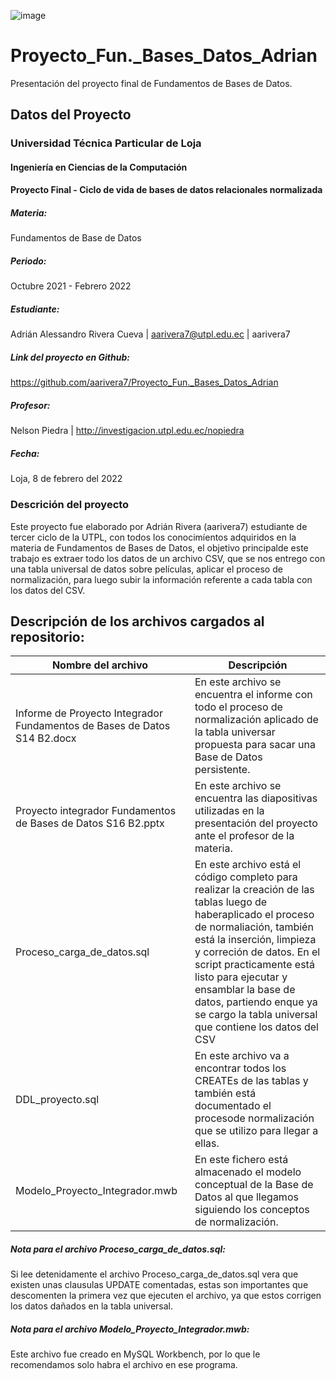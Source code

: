 ![image](https://user-images.githubusercontent.com/56032735/120117919-4f322780-c155-11eb-86b1-415562139384.png)
# Proyecto_Fun._Bases_Datos_Adrian
Presentación del proyecto final de Fundamentos de Bases de Datos.

## Datos del Proyecto
### Universidad Técnica Particular de Loja
#### Ingeniería en Ciencias de la Computación
#### Proyecto Final - Ciclo de vida de bases de datos relacionales normalizada

##### Materia:
Fundamentos de Base de Datos 

##### Periodo: 
Octubre 2021 - Febrero 2022

##### Estudiante:
Adrián Alessandro Rivera Cueva | aarivera7@utpl.edu.ec | aarivera7

##### Link del proyecto en Github: 
https://github.com/aarivera7/Proyecto_Fun._Bases_Datos_Adrian

##### Profesor: 
Nelson Piedra | http://investigacion.utpl.edu.ec/nopiedra

##### Fecha: 
Loja, 8 de febrero del 2022

### Descrición del proyecto
Este proyecto fue elaborado por Adrián Rivera (aarivera7) estudiante de tercer ciclo de la UTPL,
con todos los conocimíentos adquiridos en la materia de Fundamentos de Bases de Datos, el objetivo
principalde este trabajo es extraer todo los datos de un archivo CSV, que se nos entrego con una
tabla universal de datos sobre películas, aplicar el proceso de normalización, para luego subir la 
información referente a cada tabla con los datos del CSV.

## Descripción de los archivos cargados al repositorio:

|Nombre del archivo|Descripción|
|------------------------------------------------------------------------|-----------|
|Informe de Proyecto Integrador Fundamentos de Bases de Datos S14 B2.docx|En este archivo se encuentra el informe con todo el proceso de normalización aplicado de la tabla universar propuesta para sacar una Base de Datos persistente.|
|Proyecto integrador Fundamentos de Bases de Datos S16 B2.pptx |En este archivo se encuentra las diapositivas utilizadas en la presentación del proyecto ante el profesor de la materia.|
|Proceso_carga_de_datos.sql|En este archivo está el código completo para realizar la creación de las tablas luego de haberaplicado el proceso de normaliación, también está la inserción, limpieza y correción de datos. En el script practicamente está listo para ejecutar y ensamblar la base de datos, partiendo enque ya se cargo la tabla universal que contiene los datos del CSV|
|DDL_proyecto.sql|En este archivo va a encontrar todos los CREATEs de las tablas y también está documentado el procesode normalización que se utilizo para llegar a ellas.|
|Modelo_Proyecto_Integrador.mwb|En este fichero está almacenado el modelo conceptual de la Base de Datos al que llegamos siguiendo los conceptos de normalización.|

##### Nota para el archivo Proceso_carga_de_datos.sql: 
Si lee detenidamente el archivo Proceso_carga_de_datos.sql vera que existen unas clausulas UPDATE comentadas, estas
son importantes que descomenten la primera vez que ejecuten el archivo, ya que estos corrigen los
datos dañados en la tabla universal.

##### Nota para el archivo Modelo_Proyecto_Integrador.mwb:
Este archivo fue creado en MySQL Workbench, por lo que le recomendamos solo habra el archivo
en ese programa.
